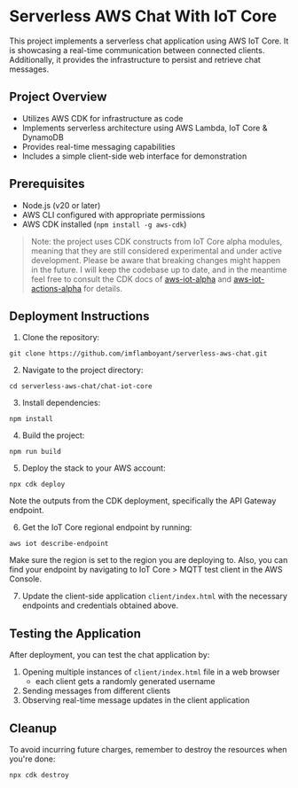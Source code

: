 # Serverless AWS Chat With IoT Core

This project implements a serverless chat application using AWS IoT Core. It is showcasing a real-time communication between connected clients.
Additionally, it provides the infrastructure to persist and retrieve chat messages.

## Project Overview

- Utilizes AWS CDK for infrastructure as code
- Implements serverless architecture using AWS Lambda, IoT Core & DynamoDB
- Provides real-time messaging capabilities
- Includes a simple client-side web interface for demonstration

## Prerequisites

- Node.js (v20 or later)
- AWS CLI configured with appropriate permissions
- AWS CDK installed (`npm install -g aws-cdk`)

> Note: the project uses CDK constructs from IoT Core alpha modules, meaning that they are still considered experimental and under active development.
Please be aware that breaking changes might happen in the future. I will keep the codebase up to date, and in the meantime
feel free to consult the CDK docs of [aws-iot-alpha](https://docs.aws.amazon.com/cdk/api/v2/docs/aws-iot-alpha-readme.html)
and [aws-iot-actions-alpha](https://docs.aws.amazon.com/cdk/api/v2/docs/aws-iot-actions-alpha-readme.html) for details.

## Deployment Instructions

1. Clone the repository:
```shell
git clone https://github.com/imflamboyant/serverless-aws-chat.git
```

2. Navigate to the project directory:
```shell
cd serverless-aws-chat/chat-iot-core
```

3. Install dependencies:
```shell
npm install
```

4. Build the project:
```shell
npm run build
```

5. Deploy the stack to your AWS account:
```shell
npx cdk deploy
```
Note the outputs from the CDK deployment, specifically the API Gateway endpoint.

6. Get the IoT Core regional endpoint by running:
```shell
aws iot describe-endpoint
```
Make sure the region is set to the region you are deploying to. Also, you can find your endpoint by navigating to IoT Core > MQTT test client in the AWS Console.

7. Update the client-side application `client/index.html` with the necessary endpoints and credentials obtained above.

## Testing the Application

After deployment, you can test the chat application by:

1. Opening multiple instances of `client/index.html` file in a web browser
    - each client gets a randomly generated username
2. Sending messages from different clients
3. Observing real-time message updates in the client application

## Cleanup

To avoid incurring future charges, remember to destroy the resources when you're done:
```shell
npx cdk destroy
```